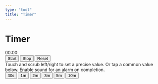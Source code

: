 ```yaml
---
type: "tool"
title: "Timer"
---
```


<h1>Timer</h1>
<div id="time" data-time="0" class="timer-inactive">
    00:00
</div>
<div id="controls">
    <button id="start">Start</button>
    <button id="stop">Stop</button>
    <button id="reset">Reset</button>
</div>
<div id="desc">
    Touch and scrub left/right to set a precise value. Or tap a common value below. Enable sound for an alarm on completion.
</div>
<div id="common-values">
    <button data-time="30">30s</button>
    <button data-time="60">1m</button>
    <button data-time="120">2m</button>
    <button data-time="180">3m</button>
    <button data-time="300">5m</button>
    <button data-time="600">10m</button>
</div>
